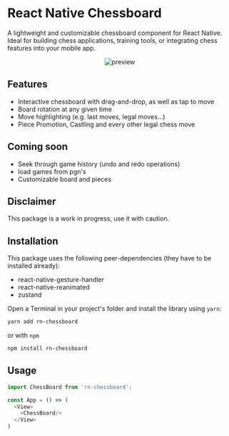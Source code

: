 # React Native Chessboard

A lightweight and customizable chessboard component for React Native. Ideal for building chess applications, training tools, or integrating chess features into your mobile app.

<div align="center">
   <img src="https://github.com/user-attachments/assets/5077a64c-6ca0-4eda-b9f4-1eec5890c3be?raw=true" title="preview" alt="preview"/>
</div>

## Features

- Interactive chessboard with drag-and-drop, as well as tap to move
- Board rotation at any given time
- Move highlighting (e.g. last moves, legal moves...)
- Piece Promotion, Castling and every other legal chess move

## Coming soon

- Seek through game history (undo and redo operations)
- load games from pgn's
- Customizable board and pieces

## Disclaimer
This package is a work in progress, use it with caution.

## Installation
This package uses the following peer-dependencies (they have to be installed already):

- react-native-gesture-handler
- react-native-reanimated
- zustand

Open a Terminal in your project's folder and install the library using `yarn`:
```bash
yarn add rn-chessboard
```
or with `npm`
```bash
npm install rn-chessboard
```

## Usage
```typescript jsx
import ChessBoard from 'rn-chessboard';

const App = () => (
  <View>
    <ChessBoard/>
  </View>
)
```
